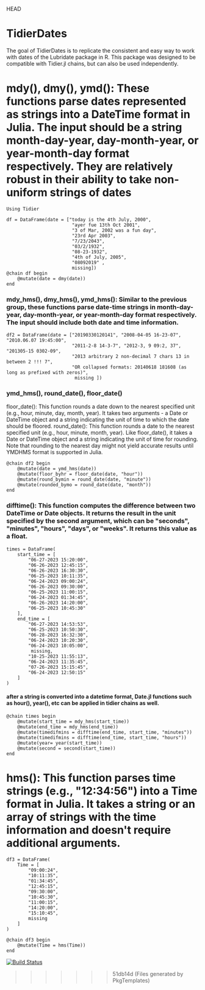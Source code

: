 HEAD
# TidierDates
The goal of TidierDates is to replicate the consistent and easy way to work with dates of the Lubridate package in R. This package was designed to be compatible with Tidier.jl chains, but can also be used independently.

# mdy(), dmy(), ymd(): These functions parse dates represented as strings into a DateTime format in Julia. The input should be a string month-day-year, day-month-year, or year-month-day format respectively. They are relatively robust in their ability to take non-uniform strings of dates 
```
Using Tidier

df = DataFrame(date = ["today is the 4th July, 2000", 
                        "ayer fue 13th Oct 2001", 
                        "3 of Mar, 2002 was a fun day", 
                        "23rd Apr 2003", 
                        "7/23/2043", 
                        "03/2/1932", 
                        "08-23-1932", 
                        "4th of July, 2005", 
                        "08092019" , 
                        missing])
@chain df begin
    @mutate(date = dmy(date))
end
```

### mdy_hms(), dmy_hms(), ymd_hms(): Similar to the previous group, these functions parse date-time strings in month-day-year, day-month-year, or year-month-day format respectively. The input should include both date and time information.
```
df2 = DataFrame(date = ["20190330120141", "2008-04-05 16-23-07", "2010.06.07 19:45:00", 
                        "2011-2-8 14-3-7", "2012-3, 9 09:2, 37", "201305-15 0302-09",
                        "2013 arbitrary 2 non-decimal 7 chars 13 in between 2 !!! 7", 
                        "OR collapsed formats: 20140618 181608 (as long as prefixed with zeros)",
                         missing ]) 
```


### ymd_hms(), round_date(), floor_date()
floor_date(): This function rounds a date down to the nearest specified unit (e.g., hour, minute, day, month, year). It takes two arguments - a Date or DateTime object and a string indicating the unit of time to which the date should be floored.
round_date(): This function rounds a date to the nearest specified unit (e.g., hour, minute, month, year). Like floor_date(), it takes a Date or DateTime object and a string indicating the unit of time for rounding. Note that rounding to the nearest day might not yield accurate results until YMDHMS format is supported in Julia.
```
@chain df2 begin
    @mutate(date = ymd_hms(date))
    @mutate(floor_byhr = floor_date(date, "hour"))
    @mutate(round_bymin = round_date(date, "minute"))
    @mutate(rounded_bymo = round_date(date, "month"))
end
```


### difftime(): This function computes the difference between two DateTime or Date objects. It returns the result in the unit specified by the second argument, which can be "seconds", "minutes", "hours", "days", or "weeks". It returns this value as a float.
```
times = DataFrame(
    start_time = [
        "06-27-2023 15:20:00",
        "06-26-2023 12:45:15",
        "06-26-2023 16:30:30",
        "06-25-2023 10:11:35",
        "06-24-2023 09:00:24",
        "06-26-2023 09:30:00",
        "06-25-2023 11:00:15",
        "06-24-2023 01:34:45",
        "06-26-2023 14:20:00",
        "06-25-2023 10:45:30"
    ],
    end_time = [
        "06-27-2023 14:53:53",
        "06-25-2023 10:50:30",
        "06-28-2023 16:32:30",
        "06-24-2023 10:20:30",
        "06-24-2023 10:05:00",
         missing,
        "10-25-2023 11:55:13",
        "06-24-2023 11:35:45",
        "07-26-2023 15:15:45",
        "06-24-2023 12:50:15"
    ]
)
```
#### after a string is converted into a datetime format, Date.jl functions such as hour(), year(), etc can be applied in tidier chains as well.
```
@chain times begin
    @mutate(start_time = mdy_hms(start_time))
    @mutate(end_time = mdy_hms(end_time))
    @mutate(timedifmins = difftime(end_time, start_time, "minutes"))
    @mutate(timedifmins = difftime(end_time, start_time, "hours"))
    @mutate(year= year(start_time))
    @mutate(second = second(start_time))
end
```
# hms(): This function parses time strings (e.g., "12:34:56") into a Time format in Julia. It takes a string or an array of strings with the time information and doesn't require additional arguments.
```
df3 = DataFrame(
    Time = [
        "09:00:24",
        "10:11:35",
        "01:34:45",
        "12:45:15",
        "09:30:00",
        "10:45:30",
        "11:00:15",
        "14:20:00",
        "15:10:45",
        missing
    ]
)

@chain df3 begin
    @mutate(Time = hms(Time))
end

```







[![Build Status](https://github.com/drizk1/TidierDates.jl/actions/workflows/CI.yml/badge.svg?branch=main)](https://github.com/drizk1/TidierDates.jl/actions/workflows/CI.yml?query=branch%3Amain)
>>>>>>> 51db14d (Files generated by PkgTemplates)

